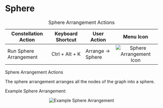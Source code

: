 # Sphere

<table class="table table-striped">
<caption>Sphere Arrangement Actions</caption>
<thead>
<tr class="header">
<th>Constellation Action</th>
<th>Keyboard Shortcut</th>
<th>User Action</th>
<th style="text-align: center;">Menu Icon</th>
</tr>
</thead>
<tbody>
<tr class="odd">
<td>Run Sphere Arrangement</td>
<td>Ctrl + Alt + K</td>
<td>Arrange -&gt; Sphere</td>
<td style="text-align: center;"><img src="../constellation/CoreArrangementPlugins/src/au/gov/asd/tac/constellation/plugins/arrangements/docs/resources/circle3D.png" alt="Sphere Arrangement Icon" /></td>
</tr>
</tbody>
</table>

Sphere Arrangement Actions

The sphere arrangement arranges all the nodes of the graph into a
sphere.

Example Sphere Arrangement:

<div style="text-align: center">

![Example Sphere
Arrangement](../constellation/CoreArrangementPlugins/src/au/gov/asd/tac/constellation/plugins/arrangements/docs/resources/SphereArrangement.png)

</div>
